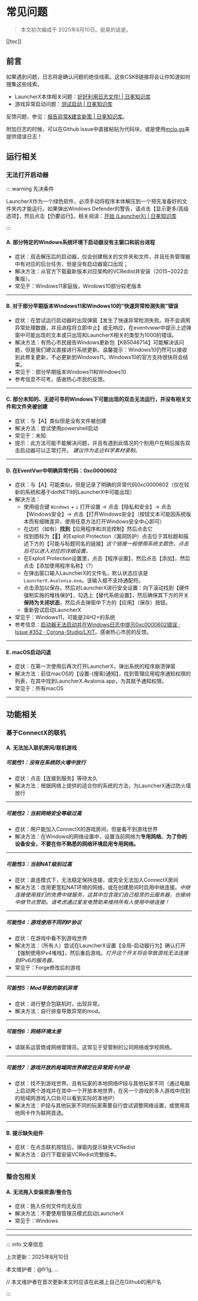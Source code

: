 # 常见问题

> 本文初次编成于 2025年8月10日。挺臭的说是。

[[toc]]

## 前言

如果遇到问题，日志将是确认问题的绝佳线索。这些CSKB链接将会让你知道如何搜集这些线索。

- LauncherX本体相关问题：[好好利用日志文件!  | 日冕知识库](/zhCN/lxguide/others/report-with-logs.html)
- 游戏异常启动问题：[测试启动 | 日冕知识库](/zhCN/lxguide/features/launch-test.html)

反馈问题，参见：[报告异常&建言新策 | 日冕知识库](/zhCN/lxguide/report-issue.html)。

附加日志的时候，可以在Github Issue中直接粘贴为代码块，或是使用[mclo.gs](https://mclo.gs)来提供错误日志！

## 运行相关

### 无法打开启动器

::: warning 先决条件

LauncherX作为一个绿色软件，必须手动将程序本体解压到一个预先准备好的文件夹内才能运行。如果弹出Windows Defender的警告，请点击【显示更多/高级选项】，然后点击【仍要运行】。相关阅读：[开始 (LauncherX) | 日冕知识库](/zhCN/lxguide/startup/)

:::

#### A. 部分特定的Windows系统环境下启动器没有主窗口和前台进程

- 症状：双击解压后的启动器，仅会创建相关的文件夹和文件，并且任务管理器中有对应的后台任务，但是没有启动器窗口出现；
- 解决方法：从官方下载最新版本对应架构的VCRedist并安装（2015~2022合集版）。
- 常见于：Windows11家庭版，Windows10部分较老版本

-----

#### B. 对于部分早期版本Windows11和Windows10的“快速异常检测失败”错误

- 症状：在尝试运行启动器时出现弹窗【发生了快速异常检测失败。将不会调用异常处理数据，并且进程将立即中止】或无响应，在eventvwwr中提示上述弹窗中可能出现的文本或只出现和LauncherX相关的类型为1000的错误。
- 解决方法：有热心市民报告Windows更新包【KB5046714】可能解决该问题，但是我们建议直接进行系统更新。温馨提示：Windows10仍然可以接收到此修复更新，不必更新到Windows11。Windows10的官方支持很快将会结束。
- 常见于：部分早期版本Windows11和Windows10
- 参考信息不可考。感谢热心市民的反馈。

-----

#### C. 部分未知的、无迹可寻的Windows下可能出现的双击无法运行，并没有相关文件和文件夹被创建

- 症状：与【A】类似但是没有文件被创建
- 解决方法：尝试使用powershell启动
- 常见于：未知
- 提示：此方法可能不能解决问题，并且有遇到此情况的个别用户在稍后报告双击启动器可以正常打开。
  *建议作为走近科学素材录制。*

-----

#### D. 在EventVwr中明确异常代码：0xc0000602

- 症状：与【A】可能类似，但是记录了明确的异常代码0xc0000602（仅在较新的系统和基于dotNET9的LauncherX中可能出现）
- 解决方法：
  - 使用组合键 `Windows` + `i` 打开设置 → 点击【隐私和安全】→ 点击【Windows安全】→ 点击【打开Windows安全】（按钮文本可能因系统版本而有细微差异，使用任意方法打开Windows安全中心即可）
  - 在边栏（如有）**找到**【应用程序和浏览控制】然后点击它
  - 找到图标为【&#xf8a6;】的Exploit Protection（漏洞防护）点击位于其标题和描述下方的【可能与标题同名的链接】*这个链接一般使用系统主题色，点击后可以进入对应的详细设置。*
  - 在Exploit Protection设置里，点击【程序设置】，然后点击【添加】，然后点击【添加使用程序名称】（?）
  - 在弹出窗口输入LauncherX的文件名，默认状态应该是`LauncherX.Avalonia.exe`。该输入框不支持通配符。
  - 点击添加以保存。然后对LauncherX进行安全设置：向下滚动找到【硬件强制实施的堆栈保护】，勾选上【替代系统设置】，然后确保其下方的开关**保持为关闭状态**，然后点击弹窗中下方的【应用】（保存）按钮。
  - 重新尝试启动LauncherX
- 常见于：Windows11，可能是24H2+的系统
- 参考信息：[启动器无法启动并在Windows日志中提示0xc0000602错误 · Issue #352 · Corona-Studio/LXIT](https://github.com/Corona-Studio/LXIT/issues/352)。感谢热心市民的反馈。

-----

#### E. macOS启动闪退

- 症状：在第一次使用后再次打开LauncherX，弹出系统的程序崩溃弹窗
- 解决方法：前往macOS的【设置-(搜索)通知】，找到管理应用程序通知权限的列表，在其中找到LauncherX.Avalonia.app，为其赋予通知权限。
- 常见于：所有macOS

-----

## 功能相关

### 基于ConnectX的联机

#### A. 无法加入联机房间/联机游戏

##### 可能性1：没有在系统防火墙中放行

- 症状：点击【连接到服务】等待太久
- 解决方法：根据网络上提供的适合你的系统的方法，为LauncherX通过防火墙放行

-----

##### 可能性2：当前网络安全等级过高

- 症状：用户能加入ConnectX的游戏房间，但是看不到游戏世界
- 解决方法：在Windows的网络设置中，设置当前网络为**专用网络**。<b class="red">为了你的设备安全，不要在你不熟悉的网络环境启用专用网络。</b>

-----

##### 可能性3：当前NAT级别过高

- 症状：直连模式下，无法稳定保持连接，或完全无法加入ConnectX房间
- 解决方法：改用更宽松NAT环境的网络，或在创建房间时启用中继连接。*中继连接使用我们的免费中继服务，这其中包含我们自己租赁的云服务器，也接纳中继节点赞助。请考虑通过爱发电赞助来维持所有人使用中继连接！*

-----

##### 可能性4：游戏使用不同的IP协议

- 症状：在游戏中看不到游戏世界
- 解决方法：（所有人）尝试在LauncherX设置【全局-启动器行为】确认打开【强制使用IPv4堆栈】，然后重启游戏。*打开这个开关将会导致游戏无法连接到IPv6的服务器。*
- 常见于：Forge修改后的游戏

-----

##### 可能性5：Mod导致的联机异常

- 症状：进行整合包联机时，出现异常。
- 解决方法：自行排查导致异常的mod。

-----

##### 可能性6：网络环境太差

- 请联系运营商或网络管理员。这常见于受管制的公司网络或学校网络。

-----

##### 可能性7：游戏开放的局域网世界绑定在异常网卡/IP段

- 症状：找不到游戏世界。且有玩家的本地网络IP段与其他玩家不同（通过电脑上启动两个游戏并在其中一个开放本地世界，在另一个游戏的多人游戏中找到的局域网游戏入口处可以看到实际的本地IP）
- 解决方法：IP段与其他玩家不同的玩家需要自行尝试调整网络设置，或使用其他网卡作为联网首选。

-----

####  B. 提示缺失组件

- 症状：在点击联机按钮后，弹窗内提示缺失VCRedist
- 解决方法：自行下载安装VCRedist完整版本。

-----

### 整合包相关

#### A. 无法拖入安装资源/整合包

- 症状：拖入任何文件均无反应
- 解决方法：不要使用管理员模式启动LauncherX
- 常见于：Windows

-----





---

::: info 文章信息

上次更新：2025年8月10日

本文维护者：@fr1g, ...

// 本文维护者在首次更新本文时应该在此接上自己在Github的用户名

:::